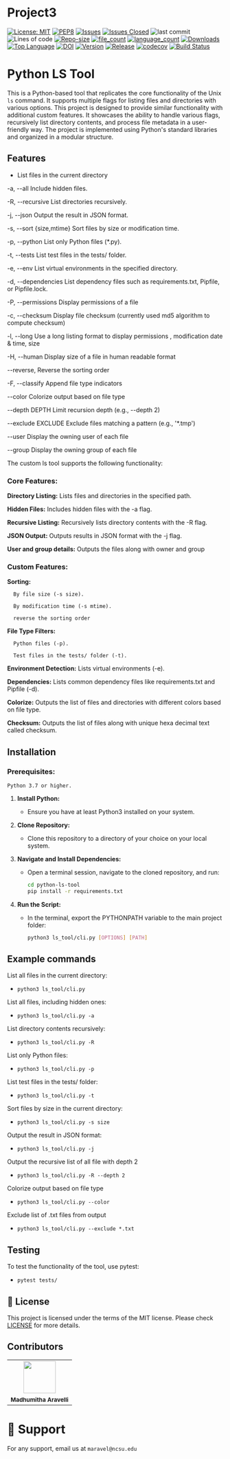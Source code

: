 # Project3


[![License: MIT](https://img.shields.io/badge/License-MIT-yellow.svg)](https://opensource.org/licenses/MIT)
[![PEP8](https://img.shields.io/badge/code%20style-pep8-orange.svg)](https://www.python.org/dev/peps/pep-0008/)
[![Issues](https://img.shields.io/github/issues/madhumithaaravelli/Project3)](https://github.com/madhumithaaravelli/Project3/issues)
[![Issues Closed](https://img.shields.io/github/issues-closed/madhumithaaravelli/Project3)](https://GitHub.com/madhumithaaravelli/Project3/)
![last commit](https://img.shields.io/github/last-commit/madhumithaaravelli/Project3)
![Lines of code](https://tokei.rs/b1/github/madhumithaaravelli/Project3)
[![Repo-size](https://img.shields.io/github/repo-size/madhumithaaravelli/Project3)](https://GitHub.com/madhumithaaravelli/Project3/)
[![file_count](https://img.shields.io/github/directory-file-count/madhumithaaravelli/Project3)](https://GitHub.com/madhumithaaravelli/Project3/)
[![language_count](https://img.shields.io/github/languages/count/madhumithaaravelli/Project3)](https://GitHub.com/madhumithaaravelli/Project3/)
[![Downloads](https://img.shields.io/github/downloads/madhumithaaravelli/Project3/total)](https://GitHub.com/madhumithaaravelli/Project3/)
[![Top Language](https://img.shields.io/github/languages/top/madhumithaaravelli/Project3)](https://GitHub.com/madhumithaaravelli/Project3/)
[![DOI](https://zenodo.org/badge/429097663.svg)](https://zenodo.org/badge/latestdoi/429097663)
[![Version](https://img.shields.io/github/v/release/madhumithaaravelli/Project3?color=ff69b4&label=Version)](https://img.shields.io/github/v/release/madhumithaaravelli/Project3?color=ff69b4&label=Version)
[![Release](https://img.shields.io/github/v/release/madhumithaaravelli/Project3)](https://gitHub.com/madhumithaaravelli/Project3)
[![codecov](https://codecov.io/gh/madhumithaaravelli/Project3/graph/badge.svg?token=RH472ZM4PT)](https://codecov.io/gh/madhumithaaravelli/Project3)
[![Build Status](https://github.com/madhumithaaravelli/Project3/actions/workflows/main.yml/badge.svg)](https://github.com/madhumithaaravelli/Project3/actions/workflows/main.yml)

# Python LS Tool

This is a Python-based tool that replicates the core functionality of the Unix `ls` command. It supports multiple flags for listing files and directories with various options.
This project is designed to provide similar functionality with additional custom features. It showcases the ability to handle various flags, recursively list directory contents, and process file metadata in a user-friendly way. The project is implemented using Python's standard libraries and organized in a modular structure.

## Features

- List files in the current directory
  
-a, --all	Include hidden files.

-R, --recursive	List directories recursively.

-j, --json	Output the result in JSON format.

-s, --sort {size,mtime}	Sort files by size or modification time.

-p, --python	List only Python files (*.py).

-t, --tests	List test files in the tests/ folder.

-e, --env	List virtual environments in the specified directory.

-d, --dependencies	List dependency files such as requirements.txt, Pipfile, or Pipfile.lock.

-P, --permissions Display permissions of a file

-c, --checksum Display file checksum (currently used md5 algorithm to compute checksum)

-l, --long Use a long listing format to display permissions , modification date & time, size 

-H, --human Display size of a file in human readable format

--reverse, Reverse the sorting order

-F, --classify  Append file type indicators

--color  Colorize output based on file type

--depth DEPTH  Limit recursion depth (e.g., --depth 2)

--exclude EXCLUDE Exclude files matching a pattern (e.g., '*.tmp')

--user Display the owning user of each file

--group Display the owning group of each file

The custom ls tool supports the following functionality:

### Core Features:

  **Directory Listing:** Lists files and directories in the specified path.
  
  **Hidden Files:** Includes hidden files with the -a flag.
    
  **Recursive Listing:** Recursively lists directory contents with the -R flag.
    
  **JSON Output:** Outputs results in JSON format with the -j flag.

  **User and group details:** Outputs the files along with owner and group 

### Custom Features:

  **Sorting:**
  
      By file size (-s size).
        
      By modification time (-s mtime).

      reverse the sorting order
        
  **File Type Filters:**
  
      Python files (-p).
        
      Test files in the tests/ folder (-t).
        
  **Environment Detection:** Lists virtual environments (-e).
  
  **Dependencies:** Lists common dependency files like requirements.txt and Pipfile (-d).

  **Colorize:** Outputs the list of files and directories with different colors based on file type.

  **Checksum:** Outputs the list of files along with unique hexa decimal text called checksum.


    
## Installation

### Prerequisites:

    Python 3.7 or higher.

1. **Install Python:**
   - Ensure you have at least Python3 installed on your system.

2. **Clone Repository:**
   - Clone this repository to a directory of your choice on your local system.

3. **Navigate and Install Dependencies:**
   - Open a terminal session, navigate to the cloned repository, and run:
     ```bash
     cd python-ls-tool
     pip install -r requirements.txt
     ```

4. **Run the Script:**
   - In the terminal, export the PYTHONPATH variable to the main project folder:
     ```bash
     python3 ls_tool/cli.py [OPTIONS] [PATH]
     ```
     
## Example commands

List all files in the current directory:

 - ```python3 ls_tool/cli.py```

List all files, including hidden ones:

 - ```python3 ls_tool/cli.py -a```

List directory contents recursively:

 - ```python3 ls_tool/cli.py -R```

List only Python files:

 - ```python3 ls_tool/cli.py -p```

List test files in the tests/ folder:

 - ```python3 ls_tool/cli.py -t```

Sort files by size in the current directory:

 - ```python3 ls_tool/cli.py -s size```

Output the result in JSON format:

 - ```python3 ls_tool/cli.py -j```

Output the recursive list of all file with depth 2

 - ```python3 ls_tool/cli.py -R --depth 2```

Colorize output based on file type

 - ```python3 ls_tool/cli.py --color```

Exclude list of .txt files from output

 - ```python3 ls_tool/cli.py --exclude *.txt```



## Testing

To test the functionality of the tool, use pytest:

 - ```pytest tests/```

   
:page_facing_up: License
---
This project is licensed under the terms of the MIT license. Please check [LICENSE](https://github.com/madhumithaaravelli/Project3/blob/main/LICENSE) for more details.

## Contributors
<table>
  <tr>
    <td align="center"><img src="https://avatars.githubusercontent.com/u/35067896?v=4" width="75px;" alt=""/><br /><sub><b>Madhumitha Aravelli</sub></a><br /></td>
  </tr>
</table>

# :calling: Support

For any support, email us at `maravel@ncsu.edu`


